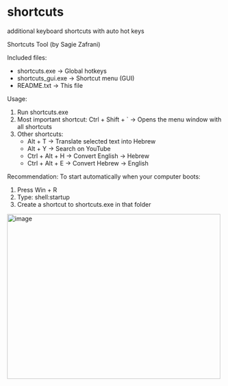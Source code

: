 # shortcuts
additional keyboard shortcuts with auto hot keys

Shortcuts Tool (by Sagie Zafrani)

Included files:
- shortcuts.exe        → Global hotkeys
- shortcuts_gui.exe    → Shortcut menu (GUI)
- README.txt           → This file

Usage:
1. Run shortcuts.exe
2. Most important shortcut:
   Ctrl + Shift + ` → Opens the menu window with all shortcuts
3. Other shortcuts:
   - Alt + T → Translate selected text into Hebrew
   - Alt + Y → Search on YouTube
   - Ctrl + Alt + H → Convert English → Hebrew
   - Ctrl + Alt + E → Convert Hebrew → English

Recommendation:
To start automatically when your computer boots:
1. Press Win + R
2. Type: shell:startup
3. Create a shortcut to shortcuts.exe in that folder


<img width="498" height="384" alt="image" src="https://github.com/user-attachments/assets/e6952357-3c7d-4169-8da6-8b9e1c29aaab" />
